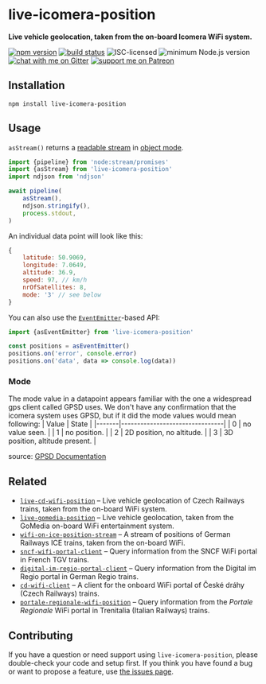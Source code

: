 # live-icomera-position

**Live vehicle geolocation, taken from the on-board Icomera WiFi system.**

[![npm version](https://img.shields.io/npm/v/live-icomera-position.svg)](https://www.npmjs.com/package/live-icomera-position)
[![build status](https://api.travis-ci.org/derhuerst/live-icomera-position.svg?branch=master)](https://travis-ci.org/derhuerst/live-icomera-position)
![ISC-licensed](https://img.shields.io/github/license/derhuerst/live-icomera-position.svg)
![minimum Node.js version](https://img.shields.io/node/v/live-icomera-position.svg)
[![chat with me on Gitter](https://img.shields.io/badge/chat%20with%20me-on%20gitter-512e92.svg)](https://gitter.im/derhuerst)
[![support me on Patreon](https://img.shields.io/badge/support%20me-on%20patreon-fa7664.svg)](https://patreon.com/derhuerst)


## Installation

```shell
npm install live-icomera-position
```


## Usage

`asStream()` returns a [readable stream](https://nodejs.org/api/stream.html#stream_class_stream_readable) in [object mode](https://nodejs.org/api/stream.html#stream_object_mode).

```js
import {pipeline} from 'node:stream/promises'
import {asStream} from 'live-icomera-position'
import ndjson from 'ndjson'

await pipeline(
	asStream(),
	ndjson.stringify(),
	process.stdout,
)
```

An individual data point will look like this:

```js
{
	latitude: 50.9069,
	longitude: 7.0649,
	altitude: 36.9,
	speed: 97, // km/h
	nrOfSatellites: 8,
	mode: '3' // see below
}
```

You can also use the [`EventEmitter`](https://nodejs.org/api/events.html#events_class_eventemitter)-based API:

```js
import {asEventEmitter} from 'live-icomera-position'

const positions = asEventEmitter()
positions.on('error', console.error)
positions.on('data', data => console.log(data))
```

### Mode

The mode value in a datapoint appears familiar with the one a widespread gps client called GPSD uses.
We don't have any confirmation that the icomera system uses GPSD, but if it did the mode values would mean following:
| Value | State                          |
|-------|--------------------------------|
| 0     | no value seen.                 |
| 1     | no position.                   |
| 2     | 2D position, no altitude.      |
| 3     | 3D position, altitude present. |

source: [GPSD Documentation](https://gpsd.gitlab.io/gpsd/gpsd_json.html)


## Related

- [`live-cd-wifi-position`](htttps://github.com/derhuerst/live-cd-wifi-position) – Live vehicle geolocation of Czech Railways trains, taken from the on-board WiFi system.
- [`live-gomedia-position`](htttps://github.com/derhuerst/live-gomedia-position) – Live vehicle geolocation, taken from the GoMedia on-board WiFi entertainment system.
- [`wifi-on-ice-position-stream`](https://github.com/derhuerst/wifi-on-ice-position-stream) – A stream of positions of German Railways ICE trains, taken from the on-board WiFi.
- [`sncf-wifi-portal-client`](https://github.com/derhuerst/sncf-wifi-portal-client) – Query information from the SNCF WiFi portal in French TGV trains.
- [`digital-im-regio-portal-client`](https://github.com/derhuerst/digital-im-regio-portal-client) – Query information from the Digital im Regio portal in German Regio trains.
- [`cd-wifi-client`](https://github.com/derhuerst/cd-wifi-client) – A client for the onboard WiFi portal of České dráhy (Czech Railways) trains.
- [`portale-regionale-wifi-position`](https://github.com/derhuerst/portale-regionale-wifi-position) – Query information from the *Portale Regionale* WiFi portal in Trenitalia (Italian Railways) trains.


## Contributing

If you have a question or need support using `live-icomera-position`, please double-check your code and setup first. If you think you have found a bug or want to propose a feature, use [the issues page](https://github.com/derhuerst/live-icomera-position/issues).

